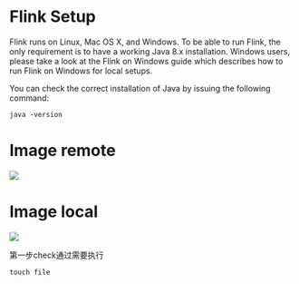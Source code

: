 # Flink Setup
Flink runs on Linux, Mac OS X, and Windows. To be able to run Flink, the only requirement is to have a working Java 8.x installation. Windows users, please take a look at the Flink on Windows guide which describes how to run Flink on Windows for local setups.

You can check the correct installation of Java by issuing the following command:
```
java -version
```
# Image remote
![](https://github.com/tianyichow/DaSE_lab/raw/master/setup/pic/pic1.png)

# Image local
![](/img.png)

第一步check通过需要执行
```
touch file
```
